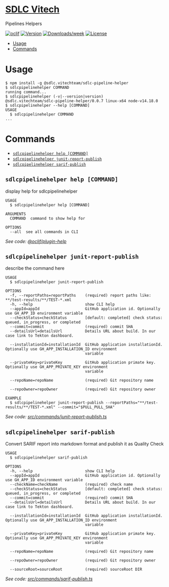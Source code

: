 [SDLC Vitech](https://vitech-team.github.io/SDLC/)
===================

Pipelines Helpers

[![oclif](https://img.shields.io/badge/cli-oclif-brightgreen.svg)](https://oclif.io)
[![Version](https://img.shields.io/npm/v/@sdlc.vitechteam/sdlc-pipeline-helper.svg)](https://npmjs.org/package/@sdlc.vitechteam/sdlc-pipeline-helper)
[![Downloads/week](https://img.shields.io/npm/dw/@sdlc.vitechteam/sdlc-pipeline-helper.svg)](https://npmjs.org/package/@sdlc.vitechteam/sdlc-pipeline-helper)
[![License](https://img.shields.io/npm/l/sdlc.vitechteam.com.svg)](https://github.com/vitech-team/pipeline-helper/blob/master/package.json)

<!-- toc -->
* [Usage](#usage)
* [Commands](#commands)
<!-- tocstop -->
# Usage
<!-- usage -->
```sh-session
$ npm install -g @sdlc.vitechteam/sdlc-pipeline-helper
$ sdlcpipelinehelper COMMAND
running command...
$ sdlcpipelinehelper (-v|--version|version)
@sdlc.vitechteam/sdlc-pipeline-helper/0.0.7 linux-x64 node-v14.18.0
$ sdlcpipelinehelper --help [COMMAND]
USAGE
  $ sdlcpipelinehelper COMMAND
...
```
<!-- usagestop -->
# Commands
<!-- commands -->
* [`sdlcpipelinehelper help [COMMAND]`](#sdlcpipelinehelper-help-command)
* [`sdlcpipelinehelper junit-report-publish`](#sdlcpipelinehelper-junit-report-publish)
* [`sdlcpipelinehelper sarif-publish`](#sdlcpipelinehelper-sarif-publish)

## `sdlcpipelinehelper help [COMMAND]`

display help for sdlcpipelinehelper

```
USAGE
  $ sdlcpipelinehelper help [COMMAND]

ARGUMENTS
  COMMAND  command to show help for

OPTIONS
  --all  see all commands in CLI
```

_See code: [@oclif/plugin-help](https://github.com/oclif/plugin-help/blob/v3.2.3/src/commands/help.ts)_

## `sdlcpipelinehelper junit-report-publish`

describe the command here

```
USAGE
  $ sdlcpipelinehelper junit-report-publish

OPTIONS
  -f, --reportPaths=reportPaths    (required) report paths like: **/test-results/**/TEST-*.xml
  -h, --help                       show CLI help
  --appId=appId                    GitHub application id. Optionally use GH_APP_ID environment variable
  --checkStatus=checkStatus        [default: completed] check status: queued, in_progress, or completed
  --commit=commit                  (required) commit SHA
  --detailsUrl=detailsUrl          Details URL about build. In our case link to Tekton dashboard.

  --installationId=installationId  GitHub application installationId. Optionally use GH_APP_INSTALLATION_ID environment
                                   variable

  --privateKey=privateKey          GitHub application primate key. Optionally use GH_APP_PRIVATE_KEY environment
                                   variable

  --repoName=repoName              (required) Git repository name

  --repoOwner=repoOwner            (required) Git repository owner

EXAMPLE
  $ sdlcpipelinehelper junit-report-publish --reportPaths="**/test-results/**/TEST-*.xml" --commit="$PULL_PULL_SHA"
```

_See code: [src/commands/junit-report-publish.ts](https://github.com/vitech-team/sdlc-pipeline-helper/blob/v0.0.7/src/commands/junit-report-publish.ts)_

## `sdlcpipelinehelper sarif-publish`

Convert SARIF report into markdown format and publish it as Quality Check

```
USAGE
  $ sdlcpipelinehelper sarif-publish

OPTIONS
  -h, --help                       show CLI help
  --appId=appId                    GitHub application id. Optionally use GH_APP_ID environment variable
  --checkName=checkName            (required) check name
  --checkStatus=checkStatus        [default: completed] check status: queued, in_progress, or completed
  --commit=commit                  (required) commit SHA
  --detailsUrl=detailsUrl          Details URL about build. In our case link to Tekton dashboard.

  --installationId=installationId  GitHub application installationId. Optionally use GH_APP_INSTALLATION_ID environment
                                   variable

  --privateKey=privateKey          GitHub application primate key. Optionally use GH_APP_PRIVATE_KEY environment
                                   variable

  --repoName=repoName              (required) Git repository name

  --repoOwner=repoOwner            (required) Git repository owner

  --sourceRoot=sourceRoot          (required) sourceRoot DIR
```

_See code: [src/commands/sarif-publish.ts](https://github.com/vitech-team/sdlc-pipeline-helper/blob/v0.0.7/src/commands/sarif-publish.ts)_
<!-- commandsstop -->
